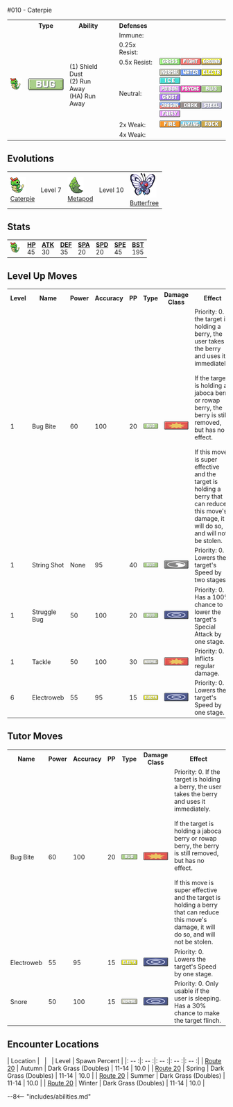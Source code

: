#010 - Caterpie
<table cellspacing="0" cellpadding="0"><tr><th colspan="1" align="center"></th><th colspan="1" align="center">Type</th><th colspan="1" align="center">Ability</th><th colspan="2" align="center">Defenses</th></tr><tr><td rowspan="6"><img src="../../img/animated/10.gif"></td><td rowspan="6"><img src="../../img/type/bug.png"></td><td rowspan="6">(1) Shield Dust <br> (2) Run Away <br> (HA) Run Away</td><td rowspan="1"><td>Immune:</td><td></td></td></tr><tr><td rowspan="1"><td>0.25x Resist:</td><td></td></td></tr><tr><td rowspan="1"><td>0.5x Resist:</td><td><img src="../../img/type/grass.png" width="48"><img src="../../img/type/fighting.png" width="48"><img src="../../img/type/ground.png" width="48"></td></td></tr><tr><td rowspan="1"><td>Neutral:</td><td><img src="../../img/type/normal.png" width="48"><img src="../../img/type/water.png" width="48"><img src="../../img/type/electric.png" width="48"><img src="../../img/type/ice.png" width="48"><br><img src="../../img/type/poison.png" width="48"><img src="../../img/type/psychic.png" width="48"><img src="../../img/type/bug.png" width="48"><img src="../../img/type/ghost.png" width="48"><br><img src="../../img/type/dragon.png" width="48"><img src="../../img/type/dark.png" width="48"><img src="../../img/type/steel.png" width="48"><img src="../../img/type/fairy.png" width="48"></td></td></tr><tr><td rowspan="1"><td>2x Weak:</td><td><img src="../../img/type/fire.png" width="48"><img src="../../img/type/flying.png" width="48"><img src="../../img/type/rock.png" width="48"></td></td></tr><tr><td rowspan="1"><td>4x Weak:</td><td></td></td></tr></table>

## Evolutions
<table>
<tr><td rowspan="1"style="vertical-align: middle;"> <img src="../../img/animated/10.gif"> <br> <a href="../010">Caterpie</a> </td><td rowspan="1"style="vertical-align: middle; word-break:break-all;">Level 7</td><td rowspan="1"style="vertical-align: middle;"> <img src="../../img/animated/11.gif"> <br> <a href="../011">Metapod</a> </td><td rowspan="1"style="vertical-align: middle; word-break:break-all;">Level 10</td><td rowspan="1"style="vertical-align: middle;"> <img src="../../img/animated/12.gif"> <br> <a href="../012">Butterfree</a> </td></tr>
</table>


## Stats
<table class="stat"><tr><td class="stat-icon-single"><img src="../../img/animated/10.gif" width="25"></td><td class="stat-single"><span style="font-weight:700;"><u>HP</u></span><br>45</td><td class="stat-single"><span style="font-weight:700;"><u>ATK</u></span><br>30</td><td class="stat-single"><span style="font-weight:700;"><u>DEF</u></span><br>35</td><td class="stat-single"><span style="font-weight:700;"><u>SPA</u></span><br>20</td><td class="stat-single"><span style="font-weight:700;"><u>SPD</u></span><br>20</td><td class="stat-single"><span style="font-weight:700;"><u>SPE</u></span><br>45</td><td class="stat-single"><span style="font-weight:700;"><u>BST</u></span><br>195</td></tr></table>



## Level Up Moves
<table><th>Level</th><th>Name</th><th>Power</th><th>Accuracy</th><th>PP</th><th>Type</th><th>Damage Class</th><th>Effect</th>
<tr><td>1</td><td>Bug Bite</td><td>60</td><td>100</td><td>20</td><td><img src="../../img/type/bug.png"></td><td><img src="../../img/type/physical.png"></td><td>Priority: 0. If the target is holding a berry, the user takes the berry and uses it immediately.<br><br>If the target is holding a jaboca berry or rowap berry, the berry is still removed, but has no effect.<br><br>If this move is super effective and the target is holding a berry that can reduce this move's damage, it will do so, and will not be stolen.</td></tr>
<tr><td>1</td><td>String Shot</td><td>None</td><td>95</td><td>40</td><td><img src="../../img/type/bug.png"></td><td><img src="../../img/type/status.png"></td><td>Priority: 0. Lowers the target's Speed by two stages.</td></tr>
<tr><td>1</td><td>Struggle Bug</td><td>50</td><td>100</td><td>20</td><td><img src="../../img/type/bug.png"></td><td><img src="../../img/type/special.png"></td><td>Priority: 0. Has a 100% chance to lower the target's Special Attack by one stage.</td></tr>
<tr><td>1</td><td>Tackle</td><td>50</td><td>100</td><td>30</td><td><img src="../../img/type/normal.png"></td><td><img src="../../img/type/physical.png"></td><td>Priority: 0. Inflicts regular damage.</td></tr>
<tr><td>6</td><td>Electroweb</td><td>55</td><td>95</td><td>15</td><td><img src="../../img/type/electric.png"></td><td><img src="../../img/type/special.png"></td><td>Priority: 0. Lowers the target's Speed by one stage.</td></tr>
</table>

## Tutor Moves
<table><th>Name</th><th>Power</th><th>Accuracy</th><th>PP</th><th>Type</th><th>Damage Class</th><th>Effect</th>
<tr><td>Bug Bite</td><td>60</td><td>100</td><td>20</td><td><img src="../../img/type/bug.png"></td><td><img src="../../img/type/physical.png"></td><td>Priority: 0. If the target is holding a berry, the user takes the berry and uses it immediately.<br><br>If the target is holding a jaboca berry or rowap berry, the berry is still removed, but has no effect.<br><br>If this move is super effective and the target is holding a berry that can reduce this move's damage, it will do so, and will not be stolen.</td></tr>
<tr><td>Electroweb</td><td>55</td><td>95</td><td>15</td><td><img src="../../img/type/electric.png"></td><td><img src="../../img/type/special.png"></td><td>Priority: 0. Lowers the target's Speed by one stage.</td></tr>
<tr><td>Snore</td><td>50</td><td>100</td><td>15</td><td><img src="../../img/type/normal.png"></td><td><img src="../../img/type/special.png"></td><td>Priority: 0. Only usable if the user is sleeping.   Has a 30% chance to make the target flinch.</td></tr>
</table>

## Encounter Locations

| Location | &nbsp; | &nbsp; | Level | Spawn Percent |
|: -- :|: -- :|: -- :|: -- :|: -- :|
| [Route 20] | Autumn | Dark Grass (Doubles) | 11-14 | 10.0 |
| [Route 20] | Spring | Dark Grass (Doubles) | 11-14 | 10.0 |
| [Route 20] | Summer | Dark Grass (Doubles) | 11-14 | 10.0 |
| [Route 20] | Winter | Dark Grass (Doubles) | 11-14 | 10.0 |

--8<-- "includes/abilities.md"


[Route 20]: ../../wildareas/Route_20/
